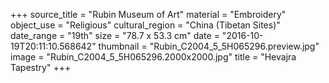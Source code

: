 +++
source_title = "Rubin Museum of Art"
material = "Embroidery"
object_use = "Religious"
cultural_region = "China (Tibetan Sites)"
date_range = "19th"
size = "78.7 x 53.3 cm"
date = "2016-10-19T20:11:10.568642"
thumbnail = "Rubin_C2004_5_5H065296.preview.jpg"
image = "Rubin_C2004_5_5H065296.2000x2000.jpg"
title = "Hevajra Tapestry"
+++
